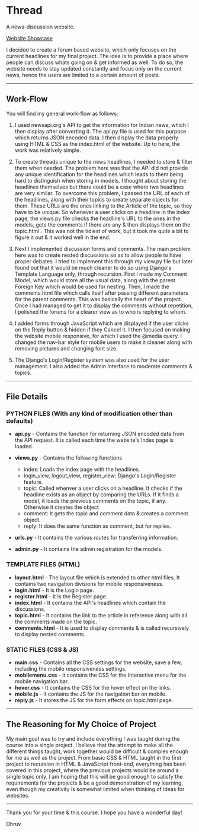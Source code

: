 # Thread

A news-discussion website.

[Website Showcase](https://www.youtube.com/watch?v=EWgRTbtxoEU)

I decided to create a forum based website, which only focuses on the current headlines for my final project. The idea is to provide a place where people can discuss whats going on & get informed as well. To do so, the website needs to stay updated constantly and focus only on the current news, hence the users are limited to a certain amount of posts.

------------------------------
## Work-Flow

You will find my general work-flow as follows:

1. I used newsapi.org's API to get the information for Indian news, which I then display after converting it. The api.py file is used for this purpose which returns JSON encoded data. I then display the data properly using HTML & CSS as the index.html of the website. Up to here, the work was relatively simple.

2. To create threads unique to the news headlines, I needed to store & filter them when needed. The problem here was that the API did not provide any unique identification for the headlines which leads to them being hard to distinguish when storing in models. I thought about storing the headlines themselves but there could be a case where two headlines are very similar. To overcome this problem, I passed the URL of each of the headlines, along with their topics to create separate objects for them. These URLs are the ones linking to the Article of the topic, so they have to be unique. So whenever a user clicks on a headline in the index page, the views.py file checks the headline's URL to the ones in the models, gets the comments if there are any & then displays them on the topic.html . This was not the tidiest of work, but it took me quite a bit to figure it out & it worked well in the end.

3. Next I implemented discussion forms and comments. The main problem here was to create nested discussions so as to allow people to have proper debates. I tried to implement this through my view.py file but later found out that it would be much cleaner to do so using Django's Template Language only, through recursion. First I made my Comment Model, which would store all the usual data, along with the parent Foreign Key which would be used for nesting. Then, I made the comments.html file which calls itself after passing different parameters for the parent comments. This was basically the heart of the project. Once I had managed to get it to display the comments without repetition, I polished the forums for a clearer view as to who is replying to whom.

4. I added forms through JavaScript which are displayed if the user clicks on the Reply button & hidden if they Cancel it. I then focused on making the website mobile responsive, for which I used the @media query. I changed the nav-bar style for mobile users to make it cleaner along with removing pictures and changing font size.

5. The Django's Login/Register system was also used for the user management. I also added the Admin Interface to moderate comments & topics.


------------------------------
## File Details


### PYTHON FILES (With any kind of modification other than defaults)

- **api.py** - Contains the function for returning JSON encoded data from the API request. It is called each time the website's Index page is loaded.
- **views.py** - Contains the following functions
   - index: Loads the index page with the headlines.
   - login_view, logout_view, register_view: Django's Login/Register feature.
   - topic: Called whenver a user clicks on a headline. It checks if the headline exists as an object by comparing the URLs. If it finds a model, it loads the previous comments on the topic, if any. Otherwise it creates the object
   - comment: It gets the topic and comment data & creates a comment object.
   - reply: It does the same function as comment, but for replies.

- **urls.py** - It contains the various routes for transferring information.

- **admin.py** - It contains the admin registration for the models.


### TEMPLATE FILES (HTML)

- **layout.html** - The layout file which is extended to other html files. It contains two navigation divisions for mobile responsiveness.
- **login.html** - It is the Login page.
- **register.html** - It is the Register page.
- **index.html** - It contains the API's headlines which contain the discussions.
- **topic.html** - It contains the link to the article in reference along with all the comments made on the topic.
- **comments.html** - It is used to display comments & is called recursively to display nested comments.


### STATIC FILES (CSS & JS)

- **main.css** - Contains all the CSS settings for the website, save a few, including the mobile responsiveness settings.
- **mobilemenu.css** - It contains the CSS for the Interactive menu for the mobile navigation bar.
- **hover.css** - It contains the CSS for the hover effect on the links.
- **mobile.js** - It contains the JS for the navigation bar on mobile.
- **reply.js** - It stores the JS for the form effects on topic.html page.


------------------------------
## The Reasoning for My Choice of Project

My main goal was to try and include everything I was taught during the course into a single project. I believe that the attempt to make all the different things taught, work together would be difficult & complex enough for me as well as the project. From basic CSS & HTML taught in the first project to recursion in HTML & JavaScript front-end, everything has been covered in this project, where the previous projects would be around a single topic only. I am hoping that this will be good enough to satisfy the requirements for the projects & be a good demonstration of my learning, even though my creativity is somewhat limited when thinking of ideas for websites.

------------------------------

Thank you for your time & this course.
I hope you have a wonderful day!

Dhruv
